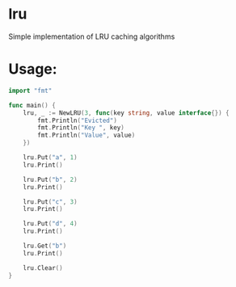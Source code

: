 # lru
Simple implementation of LRU caching algorithms

# Usage:
```go
import "fmt"

func main() {
	lru, _ := NewLRU(3, func(key string, value interface{}) {
		fmt.Println("Evicted")
		fmt.Println("Key ", key)
		fmt.Println("Value", value)
	})

	lru.Put("a", 1)
	lru.Print()

	lru.Put("b", 2)
	lru.Print()

	lru.Put("c", 3)
	lru.Print()

	lru.Put("d", 4)
	lru.Print()

	lru.Get("b")
	lru.Print()

	lru.Clear()
}

```
